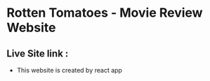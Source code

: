 # Rotten Tomatoes - Movie Review Website
## Live Site link :

* This website is created by react app
